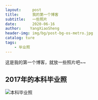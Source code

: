 ```yaml
---
layout:     post
title:      我的第一个博客
subtitle:   一些照片
date:       2020-06-16
author:    YangXiaoSheng
header-img: img/bg/post-bg-os-metro.jpg
catalog: ture
tags:
    - 毕业照
---
```


这是我的第一个博客，就放一些照片吧~~

## 2017年的本科毕业照

![本科毕业照](/_posts/我的第一个博客/本科毕业照.jpg)
 


